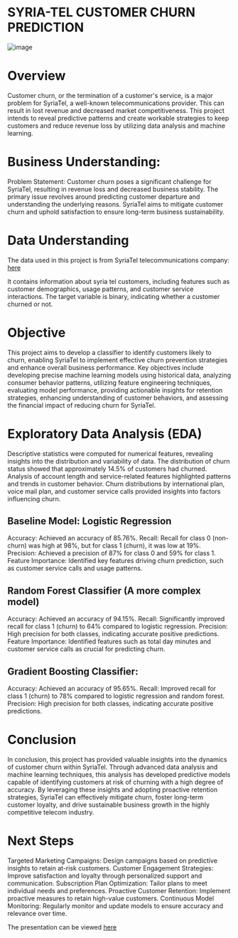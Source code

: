 # SYRIA-TEL CUSTOMER CHURN PREDICTION

![image](https://github.com/Donnesto/Project-Phase-3/assets/151524351/efa721b4-616b-46a9-a9ad-9cadc948b820)


# Overview
Customer churn, or the termination of a customer's service, is a major problem for SyriaTel, a well-known telecommunications provider. This can result in lost revenue and decreased market competitiveness. This project intends to reveal predictive patterns and create workable strategies to keep customers and reduce revenue loss by utilizing data analysis and machine learning.

# Business Understanding:
Problem Statement:
Customer churn poses a significant challenge for SyriaTel, resulting in revenue loss and decreased business stability. The primary issue revolves around predicting customer departure and understanding the underlying reasons. SyriaTel aims to mitigate customer churn and uphold satisfaction to ensure long-term business sustainability.

# Data Understanding
The data used in this project is from SyriaTel telecommunications company: [here](https://www.kaggle.com/datasets/becksddf/churn-in-telecoms-dataset)

It contains information about syria tel customers, including features such as customer demographics, usage patterns, and customer service interactions. The target variable is binary, indicating whether a customer churned or not.

# Objective
This project aims to develop a classifier to identify customers likely to churn, enabling SyriaTel to implement effective churn prevention strategies and enhance overall business performance. Key objectives include developing precise machine learning models using historical data, analyzing consumer behavior patterns, utilizing feature engineering techniques, evaluating model performance, providing actionable insights for retention strategies, enhancing understanding of customer behaviors, and assessing the financial impact of reducing churn for SyriaTel.

# Exploratory Data Analysis (EDA)
Descriptive statistics were computed for numerical features, revealing insights into the distribution and variability of data.
The distribution of churn status showed that approximately 14.5% of customers had churned.
Analysis of account length and service-related features highlighted patterns and trends in customer behavior.
Churn distributions by international plan, voice mail plan, and customer service calls provided insights into factors influencing churn.

## Baseline Model: Logistic Regression

Accuracy: Achieved an accuracy of 85.76%.
Recall: Recall for class 0 (non-churn) was high at 98%, but for class 1 (churn), it was low at 19%.
Precision: Achieved a precision of 87% for class 0 and 59% for class 1.
Feature Importance: Identified key features driving churn prediction, such as customer service calls and usage patterns.

## Random Forest Classifier (A more complex model)
Accuracy: Achieved an accuracy of 94.15%.
Recall: Significantly improved recall for class 1 (churn) to 64% compared to logistic regression.
Precision: High precision for both classes, indicating accurate positive predictions.
Feature Importance: Identified features such as total day minutes and customer service calls as crucial for predicting churn.


## Gradient Boosting Classifier:
Accuracy: Achieved an accuracy of 95.65%.
Recall: Improved recall for class 1 (churn) to 78% compared to logistic regression and random forest.
Precision: High precision for both classes, indicating accurate positive predictions.

# Conclusion
In conclusion, this  project has provided valuable insights into the dynamics of customer churn within SyriaTel. Through advanced data analysis and machine learning techniques, this analysis has developed predictive models capable of identifying customers at risk of churning with a high degree of accuracy. By leveraging these insights and adopting proactive retention strategies, SyriaTel can effectively mitigate churn, foster long-term customer loyalty, and drive sustainable business growth in the highly competitive telecom industry.

# Next Steps
Targeted Marketing Campaigns: Design campaigns based on predictive insights to retain at-risk customers.
Customer Engagement Strategies: Improve satisfaction and loyalty through personalized support and communication.
Subscription Plan Optimization: Tailor plans to meet individual needs and preferences.
Proactive Customer Retention: Implement proactive measures to retain high-value customers.
Continuous Model Monitoring: Regularly monitor and update models to ensure accuracy and relevance over time.


The presentation can be viewed [here](https://www.canva.com/design/DAF_AtiWMgc/4i0quEGanAQwMRy05UK5xQ/edit?utm_content=DAF_AtiWMgc&utm_campaign=designshare&utm_medium=link2&utm_source=sharebutton) 
